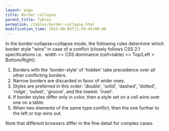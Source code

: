 ```yaml
---
layout: page
title: Border collapse
parent_title: Tables
permalink: /tables/border-collapse.html
modification_time: 2015-08-05T11:59:45+00:00
---
```




<p>In the border-collapse=collapse mode, the following rules determine which border style "wins" in case of a conflict (closely follows CSS 2.1 specifications i.e.&nbsp; width &gt;&gt; CSS dominance (cell&gt;table) &gt;&gt; Top/Left &gt; Bottom/Right):</p>
<ol>
<li>Borders with the 'border-style' of 'hidden' take precedence over all other conflicting borders. </li>
<li>Narrow borders are discarded in favor of wider ones.</li>
<li>Styles are preferred in this order: 'double', 'solid', 'dashed', 'dotted', 'ridge', 'outset', 'groove', and the lowest: 'inset'.</li>
<li>If border styles differ only in color, then a style set on a cell wins over one on a table. </li>
<li>When two elements of the same type conflict, then the one further to the left or top wins out.</li>
</ol>
<p>Note that different browsers differ in the fine detail for complex cases.</p>
